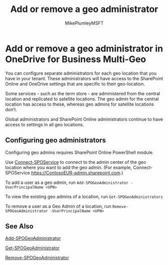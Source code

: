 ﻿---
title: "Add or remove a geo administrator"
ms.author: mikeplum
author: MikePlumleyMSFT
manager: pamgreen
ms.date: 4/3/2018
ms.audience: ITPro
ms.topic: article
ms.service: o365-solutions
localization_priority: Normal
description: "Learn how to add or remove a geo administrator in OneDrive for Business Multi-Geo."
---

# Add or remove a geo administrator in OneDrive for Business Multi-Geo

You can configure separate administrators for each geo location that you have in your tenant. These administrators will have access to the SharePoint Online and OneDrive settings that are specific to their geo-location.

Some services - such as the term store - are administered from the central location and replicated to satellite locations. The geo admin for the central location has access to these, whereas geo admins for satellite locations don’t.

Global administrators and SharePoint Online administrators continue to have access to settings in all geo locations.

## Configuring geo administrators

Configuring geo admins requires SharePoint Online PowerShell module.

Use [Connect-SPOService](https://docs.microsoft.com/powershell/module/sharepoint-online/Connect-SPOService) to connect to the admin center of the geo location where you want to add the geo admin. (For example, Connect-SPOService  https://ContosoEUR-admin.sharepoint.com.)

To add a user as a geo admin, run `Add-SPOGeoAdministrator -UserPrincipalName <UPN>`

To view the existing geo admins of a location, run `Get-SPOGeoAdministrators`

To remove a user as a Geo Admin of a location, run  `Remove-SPOGeoAdministrator -UserPrincipalName <UPN>`

## See Also

[Add-SPOGeoAdministrator](https://docs.microsoft.com/powershell/module/sharepoint-online/add-spogeoadministrator)

[Get-SPOGeoAdministrator](https://docs.microsoft.com/powershell/module/sharepoint-online/get-spogeoadministrator)

[Remove-SPOGeoAdministrator](https://docs.microsoft.com/powershell/module/sharepoint-online/remove-spogeoadministrator)
